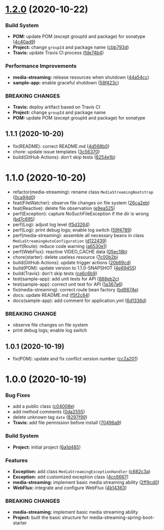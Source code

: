 # [1.2.0](https://github.com/johnnymillergh/media-streaming/compare/v1.1.1...1.2.0) (2020-10-22)


### Build System

* **POM:** update POM (except groupId and package) for sonatype ([4c40ad9](https://github.com/johnnymillergh/media-streaming/commit/4c40ad96c7a51acd6c9f317f9c33847aabf62410))
* **Project:** change `groupId` and package name ([cbb793d](https://github.com/johnnymillergh/media-streaming/commit/cbb793dc81281745c06b73a7e7e7cdcea388e7b7))
* **Travis:** update Travis CI process ([fde74b4](https://github.com/johnnymillergh/media-streaming/commit/fde74b476593747db879b4db2e3ea545458a6f69))


### Performance Improvements

* **media-streaming:** release resources when shutdown ([44a54cc](https://github.com/johnnymillergh/media-streaming/commit/44a54cc4cd5b3f859c7cfb451ddf9db3a87dffca))
* **sample-app:** enable graceful shutdown ([58f423c](https://github.com/johnnymillergh/media-streaming/commit/58f423c5aa414dc87a965ad7fe6934a17c02cf60))


### BREAKING CHANGES

* **Travis:** deploy artifact based on Travis CI
* **Project:** change `groupId` and package name
* **POM:** update POM (except groupId and package) for sonatype



## 1.1.1 (2020-10-20)

* fix(README): correct README.md ([4d568b0](https://github.com/johnnymillergh/media-streaming/commit/4d568b0))
* chore: update issue templates ([3c56370](https://github.com/johnnymillergh/media-streaming/commit/3c56370))
* build(GitHub Actions): don't skip tests ([8254e1b](https://github.com/johnnymillergh/media-streaming/commit/8254e1b))



# 1.1.0 (2020-10-20)

* refactor(media-streaming): rename class `MediaStreamingBootstrap` ([0ca94d0](https://github.com/johnnymillergh/media-streaming/commit/0ca94d0))
* feat(FileWatcher): observe file changes on file system ([26ca2eb](https://github.com/johnnymillergh/media-streaming/commit/26ca2eb))
* feat(Reactive): delete file observation ([e9ea525](https://github.com/johnnymillergh/media-streaming/commit/e9ea525))
* perf(Exception): capture NoSuchFileException if the dir is wrong ([bd7c695](https://github.com/johnnymillergh/media-streaming/commit/bd7c695))
* perf(Log): adjust log level ([f5d3264](https://github.com/johnnymillergh/media-streaming/commit/f5d3264))
* perf(Log): print debug logs; enable log switch ([59f4789](https://github.com/johnnymillergh/media-streaming/commit/59f4789))
* perf(media-streaming): assemble all necessary beans in class `MediaStreamingAutoConfiguration` ([d122439](https://github.com/johnnymillergh/media-streaming/commit/d122439))
* perf(Route): reduce code warning ([a6530e1](https://github.com/johnnymillergh/media-streaming/commit/a6530e1))
* perf(WebFlux): reactive VIDEO_CACHE data ([05ec18b](https://github.com/johnnymillergh/media-streaming/commit/05ec18b))
* chore(starter): delete useless resource ([7c00b2b](https://github.com/johnnymillergh/media-streaming/commit/7c00b2b))
* build(GitHub Actions): update trigger actions ([20b69cd](https://github.com/johnnymillergh/media-streaming/commit/20b69cd))
* build(POM): update version to 1.1.0-SNAPSHOT ([4e69455](https://github.com/johnnymillergh/media-streaming/commit/4e69455))
* build(Travis): don't skip tests ([ce6c6b9](https://github.com/johnnymillergh/media-streaming/commit/ce6c6b9))
* test(sample-app): add unit tests for API ([888eb2c](https://github.com/johnnymillergh/media-streaming/commit/888eb2c))
* test(sample-app): correct unit test for API ([1a367a6](https://github.com/johnnymillergh/media-streaming/commit/1a367a6))
* fix(media-streaming): correct route bean factory ([bd9874e](https://github.com/johnnymillergh/media-streaming/commit/bd9874e))
* docs: update README.md ([f5f2c84](https://github.com/johnnymillergh/media-streaming/commit/f5f2c84))
* docs(sample-app): add comment for application.yml ([6d1336d](https://github.com/johnnymillergh/media-streaming/commit/6d1336d))


### BREAKING CHANGE

* observe file changes on file system
* print debug logs; enable log switch


## 1.0.1 (2020-10-19)

* fix(POM): update and fix conflict version number ([cc2a201](https://github.com/johnnymillergh/media-streaming/commit/cc2a201))



# 1.0.0 (2020-10-19)


### Bug Fixes

* add a public class ([c04008e](https://github.com/johnnymillergh/media-streaming/commit/c04008e472f85db9b3e19ef357d5622518d61e6e))
* add method comments ([0da2555](https://github.com/johnnymillergh/media-streaming/commit/0da25556a5f2a15cd56a29d8bafd5f8f7b1fa5b6))
* delete unknown tag `date` ([8297f99](https://github.com/johnnymillergh/media-streaming/commit/8297f99461cb65d82107e3a292cce7daad466c24))
* **Travis:** add file permission before install ([70496a9](https://github.com/johnnymillergh/media-streaming/commit/70496a93d587fc7885809b9c556ca8225a098ae5))


### Build System

* **Project:** initial project ([6a1d485](https://github.com/johnnymillergh/media-streaming/commit/6a1d485af78e802e4ccc8a3c147fdcba72516be7))


### Features

* **Exception:** add class `MediaStreamingExceptionHandler` ([c682c3a](https://github.com/johnnymillergh/media-streaming/commit/c682c3a6bb8c613c12cb646a8b95129d2a197f28))
* **Exception:** add customized exception class ([4cc6667](https://github.com/johnnymillergh/media-streaming/commit/4cc6667c1424e52e94622177d60c974ea9efeda2))
* **media-streaming:** implement basic media streaming ability ([2ff9cd0](https://github.com/johnnymillergh/media-streaming/commit/2ff9cd0e00bb3c8d3fe8f104a0d6145d1d2fbfcf))
* **WebFlux:** integrate and configure WebFlux ([4b14363](https://github.com/johnnymillergh/media-streaming/commit/4b143635f395ec69b60675524b21b91c9284b6cd))


### BREAKING CHANGES

* **media-streaming:** implement basic media streaming ability
* **Project:** built the basic structure for
media-streaming-spring-boot-starter



